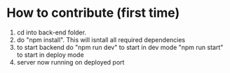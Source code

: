 # How to contribute (first time)
1. cd into back-end folder. 
2. do "npm install". This will isntall all required dependencies 
3. to start backend do "npm run dev" to start in dev mode "npm run start" to start in deploy mode
4. server now running on deployed port
